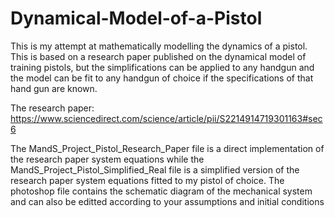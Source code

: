 # Dynamical-Model-of-a-Pistol
This is my attempt at mathematically modelling the dynamics of a pistol. This is based on a research paper published on the dynamical model of training pistols, but the simplifications can be applied to any handgun and the model can be fit to any handgun of choice if the specifications of that hand gun are known.

The research paper: https://www.sciencedirect.com/science/article/pii/S2214914719301163#sec6

The MandS_Project_Pistol_Research_Paper file is a direct implementation of the research paper system equations while the MandS_Project_Pistol_Simplified_Real file is a simplified version of the research paper system equations fitted to my pistol of choice.
The photoshop file contains the schematic diagram of the mechanical system and can also be editted according to your assumptions and initial conditions
